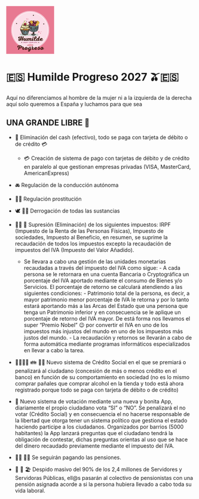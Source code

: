 <img src="Humilde Progreso.png" width="128"/>

# 🇪🇸 Humilde Progreso 2027 🫒🇪🇸

Aquí no diferenciamos 
al hombre de la mujer
ni a la izquierda de la derecha
aquí solo queremos a España 
y luchamos para que sea 

## UNA GRANDE LIBRE 🐲

- 💸 Eliminación del cash (efectivo), todo se paga con tarjeta de débito o de crédito 💳
  - 💳 Creación de sistema de pago con tarjetas de débito y de crédito en paralelo al que gestionan empresas privadas (VISA, MasterCard, AmericanExpress)

- 🚘 Regulación de la conducción autónoma

- 👯‍♀️ Regulación prostitución

- 🕊 ✌🏽 Derrogación de todas las sustancias

- 👋🏽 💸 Supresión (Eliminación) de los siguientes impuestos: IRPF (Impuesto de la Renta de las Personas Físicas), Impuesto de sociedades, Impuesto al Beneficio, en resumen, se suprime la recaudación de todos los impuestos excepto la recaudación de impuestos del IVA (Impuesto del Valor Añadido).
  - Se llevara a cabo una gestión de las unidades monetarias recaudadas a través del impuesto del IVA como sigue:
		- A cada persona se le retornara en una cuenta Bancaria o Cryptográfica un porcentaje del IVA aportado mediante el consumo de Bienes y/o Servicios. El porcentaje de retorno se calculará atendiendo a las siguientes condiciones:
			- Patrimonio total de la persona, es decir, a mayor patrimonio menor porcentaje de IVA le retorna y por lo tanto estará aportando más a las Arcas del Estado que una persona que tenga un Patrimonio inferior y en consecuencia se le aplique un porcentaje de retorno del IVA mayor. De está forma nos llevamos el super “Premio Nobel” 😉 por convertir el IVA en uno de los impuestos más injustos del mundo en uno de los impuestos más justos del mundo.
		  - La recaudación y retornos se llevarán a cabo de forma automática mediante programas informáticos especializados en llevar a cabo la tarea.

- 👨‍👩‍👧‍👧 👪 👩‍👦 Nuevo sistema de Crédito Social en el que se premiará o penalizará al ciudadano (concesión de más o menos crédito en el banco) en función de su comportamiento en sociedad (no es lo mismo comprar pañales que comprar alcohol en la tienda y todo está ahora registrado porque todo se paga con tarjeta de débito o de crédito) 

- 📲 Nuevo sistema de votación mediante una nueva y bonita App, diariamente el propio ciudadano vota “SI” o “NO”. Se penalizará el no votar (Crédito Social) y en consecuencia el no hacerse responsable de la libertad que otorga tener un sistema político que gestiona el estado haciendo participe a los ciudadanos. Organizados por barrios (5000 habitantes) la App lanzará preguntas que el ciudadano tendrá la obligación de contestar, dichas preguntas orientas al uso que se hace del dinero recaudado previamente mediante el impuesto del IVA.

- 👵🏼 👴🏽 Se seguirán pagando las pensiones.

- 🛫 🛬 🏖 Despido masivo del 90% de los 2,4 millones de Servidores y Servidoras Públicas, ell@s pasarán al colectivo de pensionistas con una pensión asignada acorde a si la persona hubiera llevado a cabo toda su vida laboral.


